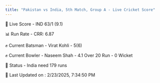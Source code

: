 ```yaml
---
title: "Pakistan vs India, 5th Match, Group A - Live Cricket Score"
---
```


🔴 Live Score - IND 63/1 (9.1)  

📊 Run Rate - CRR: 6.87  

✊ Current Batsman - Virat Kohli - 5(6)  

✊ Current Bowler - Naseem Shah - 4.1 Over 20 Run - 0 Wicket  

📑 Status - India need 179 runs

📝 Last Updated on : 2/23/2025, 7:34:50 PM  

